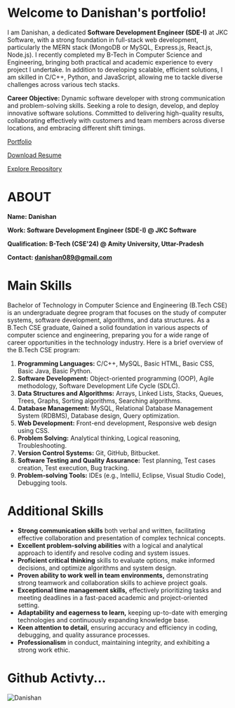 # Welcome to Danishan's portfolio!

I am Danishan, a dedicated **Software Development Engineer (SDE-I)** at JKC Software, with a strong foundation in full-stack web development, particularly the MERN stack (MongoDB or MySQL, Express.js, React.js, Node.js). I recently completed my B-Tech in Computer Science and Engineering, bringing both practical and academic experience to every project I undertake. In addition to developing scalable, efficient solutions, I am skilled in C/C++, Python, and JavaScript, allowing me to tackle diverse challenges across various tech stacks.

**Career Objective:** Dynamic software developer with strong communication and problem-solving skills. Seeking a role to design, develop, and deploy innovative software solutions. Committed to delivering high-quality results, collaborating effectively with customers and team members across diverse locations, and embracing different shift timings.
 
 [Portfolio](https://danishan1.github.io/portfolio/)
 
 [Download Resume](https://danishan1.github.io/portfolio/html/danishan-resume.html)
 
 [Explore Repository](https://github.com/Danishan1?tab=repositories)

 
 #
 # ABOUT
 
 **Name: Danishan**
 
 **Work: Software Development Engineer (SDE-I) @ JKC Software**
 
 **Qualification: B-Tech (CSE'24) @ Amity University, Uttar-Pradesh** 
 
 **Contact: danishan089@gmail.com**
 
 ##### 
 
 
 
 # Main Skills
 
Bachelor of Technology in Computer Science and Engineering (B.Tech CSE) is an undergraduate degree program that focuses on the study of computer systems, software development, algorithms, and data structures. As a B.Tech CSE graduate, Gained a solid foundation in various aspects of computer science and engineering, preparing you for a wide range of career opportunities in the technology industry. Here is a brief overview of the B.Tech CSE program:

1. **Programming Languages:** C/C++, MySQL, Basic HTML, Basic CSS, Basic Java, Basic Python.
2. **Software Development:** Object-oriented programming (OOP), Agile methodology, Software Development Life Cycle (SDLC).
3. **Data Structures and Algorithms:** Arrays, Linked Lists, Stacks, Queues, Trees, Graphs, Sorting algorithms, Searching algorithms.
4. **Database Management:** MySQL, Relational Database Management System (RDBMS), Database design, Query optimization.
5. **Web Development:** Front-end development, Responsive web design using CSS.
6. **Problem Solving:** Analytical thinking, Logical reasoning, Troubleshooting.
7. **Version Control Systems:** Git, GitHub, Bitbucket.
8. **Software Testing and Quality Assurance:** Test planning, Test cases creation, Test execution, Bug tracking.
9. **Problem-solving Tools:** IDEs (e.g., IntelliJ, Eclipse, Visual Studio Code), Debugging tools.


 # Additional Skills

- **Strong communication skills** both verbal and written, facilitating effective collaboration and presentation of complex technical concepts.
- **Excellent problem-solving abilities** with a logical and analytical approach to identify and resolve coding and system issues.
- **Proficient critical thinking** skills to evaluate options, make informed decisions, and optimize algorithms and system design.
- **Proven ability to work well in team environments,** demonstrating strong teamwork and collaboration skills to achieve project goals.
- **Exceptional time management skills,** effectively prioritizing tasks and meeting deadlines in a fast-paced academic and project-oriented setting.
- **Adaptability and eagerness to learn,** keeping up-to-date with emerging technologies and continuously expanding knowledge base.
- **Keen attention to detail,** ensuring accuracy and efficiency in coding, debugging, and quality assurance processes.
- **Professionalism** in conduct, maintaining integrity, and exhibiting a strong work ethic.

 
 

# Github Activty... 


![Danishan](https://github-readme-stats.vercel.app/api?username=Danishan1&&show_icons=true&&title&title_color=17202A&icon_color=A2D9CE&text_color=daf7dc&bg_color=16A085)
